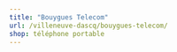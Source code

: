 ```yaml
---
title: "Bouygues Telecom"
url: /villeneuve-dascq/bouygues-telecom/
shop: téléphone portable
---
```

